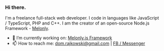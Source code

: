 ### Hi there.

I'm a freelance full-stack web developer. I code in languages like JavaScript / TypeScript, PHP and C++. I am the creator of an open-source Node.js Framework - [Melonly](https://github.com/Doc077/melonly).

- 🔭 I’m currently working on: [Melonly.js Framework](https://github.com/Doc077/melonly)
- 📫 How to reach me: dom.rajkowski@gmail.com | [FB / Messenger](https://www.facebook.com/dominik.rajkowski.9)
